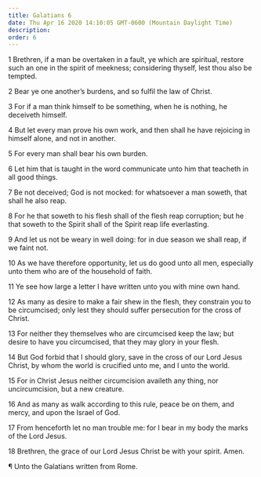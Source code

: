 ```yaml
---
title: Galatians 6
date: Thu Apr 16 2020 14:10:05 GMT-0600 (Mountain Daylight Time)
description: 
order: 6
---
```


<p>
  1 Brethren, if a man be overtaken in a fault, ye which are spiritual, restore
  such an one in the spirit of meekness; considering thyself, lest thou also be
  tempted.
</p>
<p>2 Bear ye one another&#x2019;s burdens, and so fulfil the law of Christ.</p>
<p>
  3 For if a man think himself to be something, when he is nothing, he deceiveth
  himself.
</p>
<p>
  4 But let every man prove his own work, and then shall he have rejoicing in
  himself alone, and not in another.
</p>
<p>5 For every man shall bear his own burden.</p>
<span></span>
<p>
  6 Let him that is taught in the word communicate unto him that teacheth in all
  good things.
</p>
<p>
  7 Be not deceived; God is not mocked: for whatsoever a man soweth, that shall
  he also reap.
</p>
<p>
  8 For he that soweth to his flesh shall of the flesh reap corruption; but he
  that soweth to the Spirit shall of the Spirit reap life everlasting.
</p>
<p>
  9 And let us not be weary in well doing: for in due season we shall reap, if
  we faint not.
</p>
<p>
  10 As we have therefore opportunity, let us do good unto all men, especially
  unto them who are of the household of faith.
</p>
<p>11 Ye see how large a letter I have written unto you with mine own hand.</p>
<p>
  12 As many as desire to make a fair shew in the flesh, they constrain you to
  be circumcised; only lest they should suffer persecution for the cross of
  Christ.
</p>
<p>
  13 For neither they themselves who are circumcised keep the law; but desire to
  have you circumcised, that they may glory in your flesh.
</p>
<p>
  14 But God forbid that I should glory, save in the cross of our Lord Jesus
  Christ, by whom the world is crucified unto me, and I unto the world.
</p>
<p>
  15 For in Christ Jesus neither circumcision availeth any thing, nor
  uncircumcision, but a new creature.
</p>
<p>
  16 And as many as walk according to this rule, peace be on them, and mercy,
  and upon the Israel of God.
</p>
<p>
  17 From henceforth let no man trouble me: for I bear in my body the marks of
  the Lord Jesus.
</p>
<p>
  18 Brethren, the grace of our Lord Jesus Christ be with your spirit. Amen.
</p>
<div class="closing-block">
  <p>&#xB6; Unto the Galatians written from Rome.</p>
</div>
